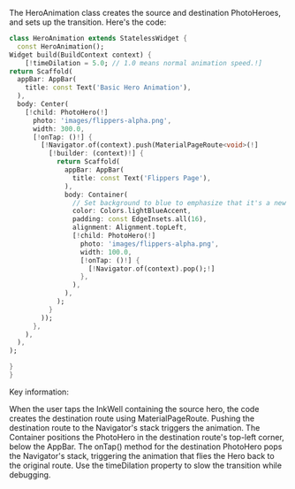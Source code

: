 The HeroAnimation class creates the source and destination
PhotoHeroes, and sets up the transition.
Here's the code:
```dart
class HeroAnimation extends StatelessWidget {
  const HeroAnimation();
Widget build(BuildContext context) {
    [!timeDilation = 5.0; // 1.0 means normal animation speed.!]
return Scaffold(
  appBar: AppBar(
    title: const Text('Basic Hero Animation'),
  ),
  body: Center(
    [!child: PhotoHero(!]
      photo: 'images/flippers-alpha.png',
      width: 300.0,
      [!onTap: ()!] {
        [!Navigator.of(context).push(MaterialPageRoute<void>(!]
          [!builder: (context)!] {
            return Scaffold(
              appBar: AppBar(
                title: const Text('Flippers Page'),
              ),
              body: Container(
                // Set background to blue to emphasize that it's a new route.
                color: Colors.lightBlueAccent,
                padding: const EdgeInsets.all(16),
                alignment: Alignment.topLeft,
                [!child: PhotoHero(!]
                  photo: 'images/flippers-alpha.png',
                  width: 100.0,
                  [!onTap: ()!] {
                    [!Navigator.of(context).pop();!]
                  },
                ),
              ),
            );
          }
        ));
      },
    ),
  ),
);

}
}
```
Key information:

When the user taps the InkWell containing the source hero,
  the code creates the destination route using MaterialPageRoute.
  Pushing the destination route to the Navigator's stack triggers
  the animation.
The Container positions the PhotoHero in the destination
  route's top-left corner, below the AppBar.
The onTap() method for the destination PhotoHero
  pops the Navigator's stack, triggering the animation
  that flies the Hero back to the original route.
Use the timeDilation property to slow the transition
  while debugging.
